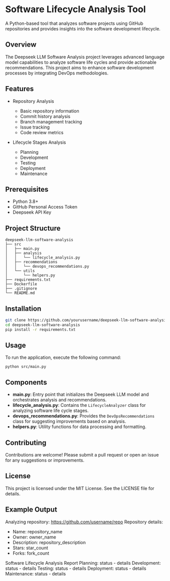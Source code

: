 # Software Lifecycle Analysis Tool

A Python-based tool that analyzes software projects using GitHub repositories and provides insights into the software development lifecycle.

## Overview
The Deepseek LLM Software Analysis project leverages advanced language model capabilities to analyze software life cycles and provide actionable recommendations. This project aims to enhance software development processes by integrating DevOps methodologies.

## Features

- Repository Analysis
  - Basic repository information
  - Commit history analysis
  - Branch management tracking
  - Issue tracking
  - Code review metrics

- Lifecycle Stages Analysis
  - Planning
  - Development
  - Testing
  - Deployment
  - Maintenance

## Prerequisites

- Python 3.8+
- GitHub Personal Access Token
- Deepseek API Key

## Project Structure
```
deepseek-llm-software-analysis
├── src
│   ├── main.py
│   ├── analysis
│   │   └── lifecycle_analysis.py
│   ├── recommendations
│   │   └── devops_recommendations.py
│   └── utils
│       └── helpers.py
├── requirements.txt
├── Dockerfile
├── .gitignore
└── README.md
```

## Installation

```bash
git clone https://github.com/yourusername/deepseek-llm-software-analysis.git
cd deepseek-llm-software-analysis
pip install -r requirements.txt
```

## Usage
To run the application, execute the following command:
```
python src/main.py
```

## Components
- **main.py**: Entry point that initializes the Deepseek LLM model and orchestrates analysis and recommendations.
- **lifecycle_analysis.py**: Contains the `LifecycleAnalyzer` class for analyzing software life cycle stages.
- **devops_recommendations.py**: Provides the `DevOpsRecommendations` class for suggesting improvements based on analysis.
- **helpers.py**: Utility functions for data processing and formatting.

## Contributing
Contributions are welcome! Please submit a pull request or open an issue for any suggestions or improvements.

## License
This project is licensed under the MIT License. See the LICENSE file for details.

## Example Output
Analyzing repository: https://github.com/username/repo
Repository details:
- Name: repository_name
- Owner: owner_name
- Description: repository_description
- Stars: star_count
- Forks: fork_count

Software Lifecycle Analysis Report
    Planning: status - details
    Development: status - details
    Testing: status - details
    Deployment: status - details
    Maintenance: status - details